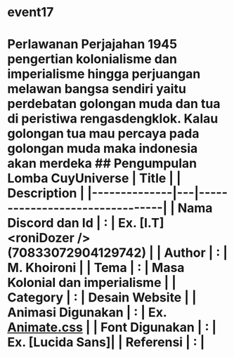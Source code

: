 # event17
# Perlawanan Perjajahan 1945  pengertian kolonialisme dan imperialisme hingga perjuangan melawan bangsa sendiri yaitu perdebatan golongan muda dan tua di peristiwa rengasdengklok. Kalau golongan tua mau percaya pada golongan muda maka indonesia akan merdeka  ## Pengumpulan Lomba CuyUniverse   | Title        |   | Description                    |    |--------------|---|--------------------------------| | **Nama Discord dan Id** | : | Ex. [I.T] &lt;roniDozer /> (70833072904129742)     | | **Author**       | : | M. Khoironi | | **Tema**       | : | Masa Kolonial dan imperialisme | | **Category**    | : | Desain Website                 | | **Animasi Digunakan** | : | Ex. [Animate.css](https://animate.style/) | | **Font Digunakan** | : | Ex. [Lucida Sans]| | **Referensi** | : |
